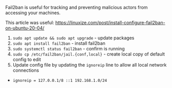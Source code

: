 Fail2ban is useful for tracking and preventing malicious actors from accessing your machines.

This article was useful: https://linuxize.com/post/install-configure-fail2ban-on-ubuntu-20-04/

1. `sudo apt update && sudo apt upgrade` - update packages
2. `sudo apt install fail2ban` - install fail2ban
3. `sudo systemctl status fail2ban` - confirm is running
4. `sudo cp /etc/fail2ban/jail.{conf,local}` - create local copy of default config to edit
5. Update config file by updating the `ignoreip` line to allow all local network connections
  * `ignoreip = 127.0.0.1/8 ::1 192.168.1.0/24`